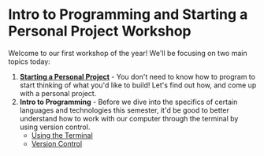 # Intro to Programming and Starting a Personal Project Workshop

Welcome to our first workshop of the year! We'll be focusing on two main topics today:

1. **[Starting a Personal Project](StartingAPersonalProject.md)** - You don't need to know how to program to start thinking of what you'd like to build! Let's find out how, and come up with a personal project.
1. **Intro to Programming** - Before we dive into the specifics of certain languages and technologies this semester, it'd be good to better understand how to work with our computer through the terminal by using version control.
    * [Using the Terminal](UsingTheTerminal.md)
    * [Version Control](VersionControl.md)
